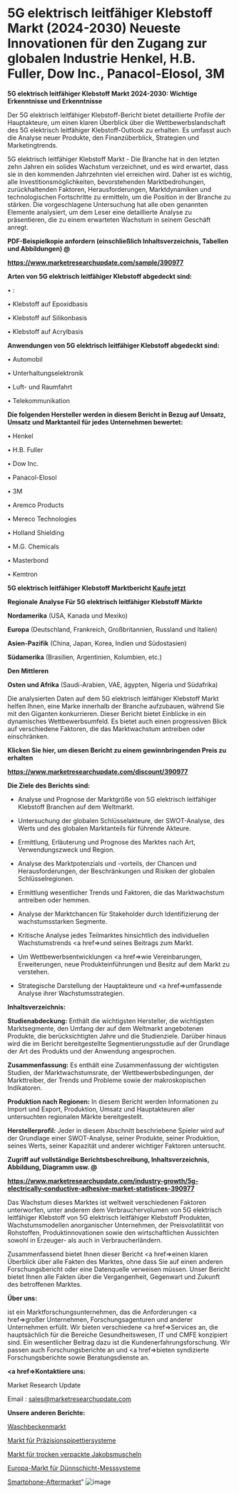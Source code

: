 # 5G elektrisch leitfähiger Klebstoff Markt (2024-2030) Neueste Innovationen für den Zugang zur globalen Industrie Henkel, H.B. Fuller, Dow Inc., Panacol-Elosol, 3M

<strong>5G elektrisch leitfähiger Klebstoff Markt 2024-2030: Wichtige Erkenntnisse und Erkenntnisse</strong>

Der 5G elektrisch leitfähiger Klebstoff-Bericht bietet detaillierte Profile der Hauptakteure, um einen klaren Überblick über die Wettbewerbslandschaft des 5G elektrisch leitfähiger Klebstoff-Outlook zu erhalten. Es umfasst auch die Analyse neuer Produkte, den Finanzüberblick, Strategien und Marketingtrends.

5G elektrisch leitfähiger Klebstoff Markt - Die Branche hat in den letzten zehn Jahren ein solides Wachstum verzeichnet, und es wird erwartet, dass sie in den kommenden Jahrzehnten viel erreichen wird. Daher ist es wichtig, alle Investitionsmöglichkeiten, bevorstehenden Marktbedrohungen, zurückhaltenden Faktoren, Herausforderungen, Marktdynamiken und technologischen Fortschritte zu ermitteln, um die Position in der Branche zu stärken. Die vorgeschlagene Untersuchung hat alle oben genannten Elemente analysiert, um dem Leser eine detaillierte Analyse zu präsentieren, die zu einem erwarteten Wachstum in seinem Geschäft anregt.



<strong><b>PDF-Beispielkopie anfordern (einschließlich Inhaltsverzeichnis, Tabellen und Abbildungen) @ </b></strong>

<strong><a href=https://www.marketresearchupdate.com/sample/390977>

<strong>https://www.marketresearchupdate.com/sample/390977</u></a></strong></strong>



<strong>Arten von 5G elektrisch leitfähiger Klebstoff abgedeckt sind:</strong>

• :

• Klebstoff auf Epoxidbasis

• Klebstoff auf Silikonbasis

• Klebstoff auf Acrylbasis



<strong>Anwendungen von 5G elektrisch leitfähiger Klebstoff abgedeckt sind:</strong>

• Automobil

• Unterhaltungselektronik

• Luft- und Raumfahrt

• Telekommunikation



<strong>Die folgenden Hersteller werden in diesem Bericht in Bezug auf Umsatz, Umsatz und Marktanteil für jedes Unternehmen bewertet:</strong>

• Henkel

• H.B. Fuller

• Dow Inc.

• Panacol-Elosol

• 3M

• Aremco Products

• Mereco Technologies

• Holland Shielding

• M.G. Chemicals

• Masterbond

• Kemtron



<strong>5G elektrisch leitfähiger Klebstoff Marktbericht <a href=https://www.marketresearchupdate.com/buynow/390977>Kaufe jetzt</a></strong>



<strong>Regionale Analyse Für 5G elektrisch leitfähiger Klebstoff Märkte</strong>



<strong>Nordamerika</strong> (USA, Kanada und Mexiko)



<strong>Europa</strong> (Deutschland, Frankreich, Großbritannien, Russland und Italien)



<strong>Asien-Pazifik</strong> (China, Japan, Korea, Indien und Südostasien)



<strong>Südamerika</strong> (Brasilien, Argentinien, Kolumbien, etc.)



<strong>Den Mittleren</strong> 

<strong>Osten und Afrika</strong> (Saudi-Arabien, VAE, ägypten, Nigeria und Südafrika)

Die analysierten Daten auf dem 5G elektrisch leitfähiger Klebstoff Markt helfen Ihnen, eine Marke innerhalb der Branche aufzubauen, während Sie mit den Giganten konkurrieren. Dieser Bericht bietet Einblicke in ein dynamisches Wettbewerbsumfeld. Es bietet auch einen progressiven Blick auf verschiedene Faktoren, die das Marktwachstum antreiben oder einschränken.



<strong>Klicken Sie hier, um diesen Bericht zu einem gewinnbringenden Preis zu erhalten
</strong>

<strong><a href=https://www.marketresearchupdate.com/discount/390977>https://www.marketresearchupdate.com/discount/390977</b></u></strong></a>



<strong>Die Ziele des Berichts sind:</strong>

- Analyse und Prognose der Marktgröße von 5G elektrisch leitfähiger Klebstoff Branchen auf dem Weltmarkt.

- Untersuchung der globalen Schlüsselakteure, der SWOT-Analyse, des Werts und des globalen Marktanteils für führende Akteure.

- Ermittlung, Erläuterung und Prognose des Marktes nach Art, Verwendungszweck und Region.

- Analyse des Marktpotenzials und -vorteils, der Chancen und Herausforderungen, der Beschränkungen und Risiken der globalen Schlüsselregionen.

- Ermittlung wesentlicher Trends und Faktoren, die das Marktwachstum antreiben oder hemmen.

- Analyse der Marktchancen für Stakeholder durch Identifizierung der wachstumsstarken Segmente.

- Kritische Analyse jedes Teilmarktes hinsichtlich des individuellen Wachstumstrends <a href=>und</a> seines Beitrags zum Markt.

- Um Wettbewerbsentwicklungen <a href=>wie</a> Vereinbarungen, Erweiterungen, neue Produkteinführungen und Besitz auf dem Markt zu verstehen.

- Strategische Darstellung der Hauptakteure und <a href=>umfas</a>sende Analyse ihrer Wachstumsstrategien.



<strong>Inhaltsverzeichnis:</strong>



<strong>Studienabdeckung:</strong> Enthält die wichtigsten Hersteller, die wichtigsten Marktsegmente, den Umfang der auf dem Weltmarkt angebotenen Produkte, die berücksichtigten Jahre und die Studienziele. Darüber hinaus wird die im Bericht bereitgestellte Segmentierungsstudie auf der Grundlage der Art des Produkts und der Anwendung angesprochen.



<strong>Zusammenfassung:</strong> Es enthält eine Zusammenfassung der wichtigsten Studien, der Marktwachstumsrate, der Wettbewerbsbedingungen, der Markttreiber, der Trends und Probleme sowie der makroskopischen Indikatoren.



<strong>Produktion nach Regionen:</strong> In diesem Bericht werden Informationen zu Import und Export, Produktion, Umsatz und Hauptakteuren aller untersuchten regionalen Märkte bereitgestellt.



<strong>Herstellerprofil:</strong> Jeder in diesem Abschnitt beschriebene Spieler wird auf der Grundlage einer SWOT-Analyse, seiner Produkte, seiner Produktion, seines Werts, seiner Kapazität und anderer wichtiger Faktoren untersucht.



<strong><b>Zugriff auf vollständige Berichtsbeschreibung, Inhaltsverzeichnis, Abbildung, Diagramm usw. @ </b></strong>

<strong><a href=https://www.marketresearchupdate.com/industry-growth/5g-electrically-conductive-adhesive-market-statistices-390977>https://www.marketresearchupdate.com/industry-growth/5g-electrically-conductive-adhesive-market-statistices-390977</a></strong>

Das Wachstum dieses Marktes ist weltweit verschiedenen Faktoren unterworfen, unter anderem dem Verbrauchervolumen von 5G elektrisch leitfähiger Klebstoff von 5G elektrisch leitfähiger Klebstoff Produkten, Wachstumsmodellen anorganischer Unternehmen, der Preisvolatilität von Rohstoffen, Produktinnovationen sowie den wirtschaftlichen Aussichten sowohl in Erzeuger- als auch in Verbraucherländern.

Zusammenfassend bietet Ihnen dieser Bericht <a href=>einen</a> klaren Überblick über alle Fakten des Marktes, ohne dass Sie auf einen anderen Forschungsbericht oder eine Datenquelle verweisen müssen. Unser Bericht bietet Ihnen alle Fakten über die Vergangenheit, Gegenwart und Zukunft des betroffenen Marktes.



<strong>Über uns:</strong>

 ist ein Marktforschungsunternehmen, das die Anforderungen <a href=>großer</a> Unternehmen, Forschungsagenturen und anderer Unternehmen erfüllt. Wir bieten verschiedene <a href=>Services</a> an, die hauptsächlich für die Bereiche Gesundheitswesen, IT und CMFE konzipiert sind. Ein wesentlicher Beitrag dazu ist die Kundenerfahrungsforschung. Wir passen auch Forschungsberichte an und <a href=>bieten</a> syndizierte Forschungsberichte sowie Beratungsdienste an.



<strong><a href=>Kontaktiere uns:</a></strong>

Market Research Update

Email : sales@marketresearchupdate.com



<strong>Unsere anderen Berichte:</strong>

<a href=https://www.linkedin.com/pulse/sink-market-pointing-capture-largest-growth>Waschbeckenmarkt</a>

<a href=https://www.linkedin.com/pulse/precision-pipetting-system-market-outlooks-2023>Markt für Präzisionspipettiersysteme</a>

<a href=https://www.linkedin.com/pulse/dry-packed-scallops-market-analysis-segment-region-growth>Markt für trocken verpackte Jakobsmuscheln</a>

<a href=https://www.linkedin.com/pulse/europe-thin-film-metrology-systems-market-2023-2030>Europa-Markt für Dünnschicht-Messsysteme</a>

<a href=https://www.linkedin.com/pulse/smartphone-after-market-size-growth-icpee/>Smartphone-Aftermarket</a>"
![image](https://github.com/Gayatrikarjule/Market-Analysis-361/assets/97346546/21268d46-9b4e-41be-8e7e-3c2251ed76d5)
